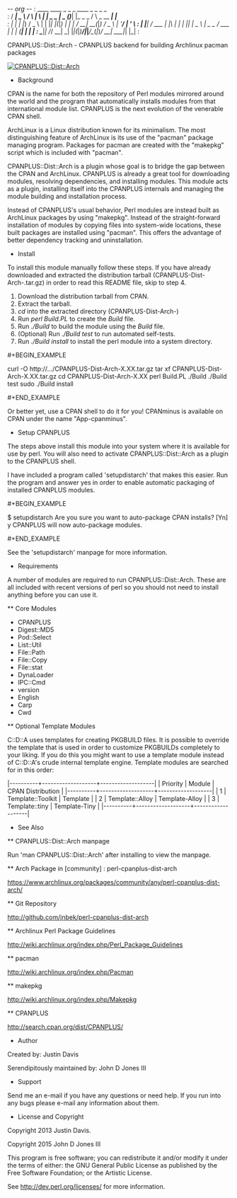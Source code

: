 -*- org -*-
:   ____ ____   _    _   _          ____  _     _          _             _     
:  / ___|  _ \ / \  | \ | |  _  _ _|  _ \(_)___| |_ _ _   / \   _ __ ___| |__  
: | |   | |_) / _ \ |  \| |_| |(_|_) | | | / __| __(_|_) / _ \ | '__/ __| '_ \ 
: | |___|  __/ ___ \| |\  |_   _| _| |_| | \__ \ |_ _ _ / ___ \| | | (__| | | |
:  \____|_| /_/   \_\_| \_| |_|(_|_)____/|_|___/\__(_|_)_/   \_\_|  \___|_| |_|
: 

CPANPLUS::Dist::Arch - CPANPLUS backend for building Archlinux pacman packages

[![CPANPLUS::Dist::Arch](https://github.com/jnbek/perl-cpanplus-dist-arch/actions/workflows/ci.yml/badge.svg)](https://github.com/jnbek/perl-cpanplus-dist-arch/actions/workflows/ci.yml)

* Background

CPAN is the name for both the repository of Perl modules mirrored
around the world and the program that automatically installs modules
from that international module list. CPANPLUS is the next evolution
of the venerable CPAN shell.

ArchLinux is a Linux distribution known for its minimalism. The most
distinguishing feature of ArchLinux is its use of the "pacman" package
managing program. Packages for pacman are created with the "makepkg"
script which is included with "pacman".

CPANPLUS::Dist::Arch is a plugin whose goal is to bridge the gap
between the CPAN and ArchLinux. CPANPLUS is already a great tool for
downloading modules, resolving dependencies, and installing modules.
This module acts as a plugin, installing itself into the CPANPLUS
internals and managing the module building and installation process.

Instead of CPANPLUS's usual behavior, Perl modules are instead built as
ArchLinux packages by using "makepkg". Instead of the straight-forward
installation of modules by copying files into system-wide locations,
these built packages are installed using "pacman". This offers the
advantage of better dependency tracking and uninstallation.

* Install

To install this module manually follow these steps. If you have
already downloaded and extracted the distribution tarball
(CPANPLUS-Dist-Arch-<version>.tar.gz) in order to read this README
file, skip to step 4.

1) Download the distribution tarball from CPAN.
2) Extract the tarball.
3) *cd* into the extracted directory (CPANPLUS-Dist-Arch-<version>)
4) Run *perl Build.PL* to create the *Build* file.
5) Run *./Build* to build the module using the *Build* file.
6) (Optional) Run *./Build test* to run automated self-tests.
7) Run *./Build install* to install the perl module into a system directory.

#+BEGIN_EXAMPLE

curl -O http://.../CPANPLUS-Dist-Arch-X.XX.tar.gz
tar xf CPANPLUS-Dist-Arch-X.XX.tar.gz
cd CPANPLUS-Dist-Arch-X.XX
perl Build.PL
./Build
./Build test
sudo ./Build install

#+END_EXAMPLE

Or better yet, use a CPAN shell to do it for you! CPANminus is
available on CPAN under the name "App-cpanminus".

* Setup CPANPLUS

The steps above install this module into your system where it is
available for use by perl. You will also need to activate
CPANPLUS::Dist::Arch as a plugin to the CPANPLUS shell.

I have included a program called 'setupdistarch' that makes this
easier. Run the program and answer yes in order to enable
automatic packaging of installed CPANPLUS modules.

#+BEGIN_EXAMPLE

$ setupdistarch
Are you sure you want to auto-package CPAN installs? [Yn] y
CPANPLUS will now auto-package modules.

#+END_EXAMPLE

See the 'setupdistarch' manpage for more information.

* Requirements

A number of modules are required to run CPANPLUS::Dist::Arch. These
are all included with recent versions of perl so you should not need
to install anything before you can use it.

** Core Modules

   - CPANPLUS
   - Digest::MD5
   - Pod::Select
   - List::Util
   - File::Path
   - File::Copy
   - File::stat
   - DynaLoader
   - IPC::Cmd
   - version
   - English
   - Carp
   - Cwd

** Optional Template Modules

C::D::A uses templates for creating PKGBUILD files. It is possible to
override the template that is used in order to customize PKGBUILDs
completely to your liking. If you do this you might want to use a
template module instead of C::D::A's crude internal template
engine. Template modules are searched for in this order:

|----------+-------------------+-------------------|
| Priority | Module            | CPAN Distribution |
|----------+-------------------+-------------------|
|        1 | Template::Toolkit | Template          |
|        2 | Template::Alloy   | Template-Alloy    |
|        3 | Template::tiny    | Template-Tiny     |
|----------+-------------------+-------------------|

* See Also

** CPANPLUS::Dist::Arch manpage

Run 'man CPANPLUS::Dist::Arch' after installing to view the manpage.

** Arch Package in [community] : perl-cpanplus-dist-arch

https://www.archlinux.org/packages/community/any/perl-cpanplus-dist-arch/

** Git Repository

http://github.com/jnbek/perl-cpanplus-dist-arch

** Archlinux Perl Package Guidelines

http://wiki.archlinux.org/index.php/Perl_Package_Guidelines

** pacman

http://wiki.archlinux.org/index.php/Pacman

** makepkg

http://wiki.archlinux.org/index.php/Makepkg

** CPANPLUS

http://search.cpan.org/dist/CPANPLUS/

* Author

Created by: Justin Davis <juster at cpan dot org>

Serendipitously maintained by: John D Jones III <jnbek at cpan dot org>

* Support

Send me an e-mail if you have any questions or need help. If you
run into any bugs please e-mail any information about them.

* License and Copyright

Copyright 2013 Justin Davis.

Copyright 2015 John D Jones III

This program is free software; you can redistribute it and/or modify it
under the terms of either: the GNU General Public License as published
by the Free Software Foundation; or the Artistic License.

See http://dev.perl.org/licenses/ for more information.
